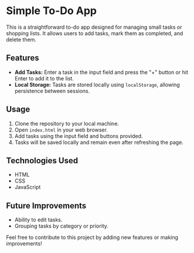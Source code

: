# Simple To-Do App

This is a straightforward to-do app designed for managing small tasks or shopping lists. It allows users to add tasks, mark them as completed, and delete them.

## Features

- **Add Tasks:** Enter a task in the input field and press the "+" button or hit Enter to add it to the list.
- **Local Storage:** Tasks are stored locally using `localStorage`, allowing persistence between sessions.

## Usage

1. Clone the repository to your local machine.
2. Open `index.html` in your web browser.
3. Add tasks using the input field and buttons provided.
4. Tasks will be saved locally and remain even after refreshing the page.

## Technologies Used

- HTML
- CSS
- JavaScript

## Future Improvements

- Ability to edit tasks.
- Grouping tasks by category or priority.

Feel free to contribute to this project by adding new features or making improvements!
